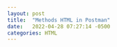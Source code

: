 ```yaml
---
layout: post
title:  "Methods HTML in Postman"
date:   2022-04-28 07:27:14 -0500
categories: HTML
---
```


